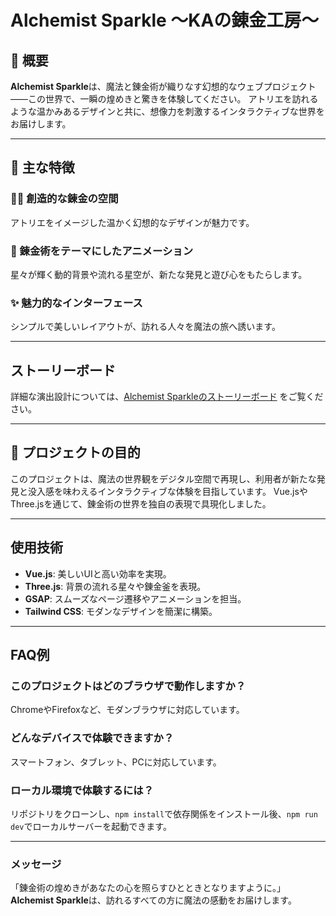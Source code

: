 # Alchemist Sparkle ～KAの錬金工房～

## 🧪 概要

**Alchemist Sparkle**は、魔法と錬金術が織りなす幻想的なウェブプロジェクト――この世界で、一瞬の煌めきと驚きを体験してください。 アトリエを訪れるような温かみあるデザインと共に、想像力を刺激するインタラクティブな世界をお届けします。

----

## 🌟 主な特徴
### 🧙‍♂️ 創造的な錬金の空間
アトリエをイメージした温かく幻想的なデザインが魅力です。
### 🎇 錬金術をテーマにしたアニメーション
星々が輝く動的背景や流れる星空が、新たな発見と遊び心をもたらします。
### ✨ 魅力的なインターフェース
シンプルで美しいレイアウトが、訪れる人々を魔法の旅へ誘います。

----

## ストーリーボード
詳細な演出設計については、[Alchemist Sparkleのストーリーボード](./AlchemistSparkle-storyboard.md) をご覧ください。

---

## 🌌 プロジェクトの目的

このプロジェクトは、魔法の世界観をデジタル空間で再現し、利用者が新たな発見と没入感を味わえるインタラクティブな体験を目指しています。 Vue.jsやThree.jsを通じて、錬金術の世界を独自の表現で具現化しました。

----

## 使用技術
- **Vue.js**: 美しいUIと高い効率を実現。
- **Three.js**: 背景の流れる星々や錬金釜を表現。
- **GSAP**: スムーズなページ遷移やアニメーションを担当。
- **Tailwind CSS**: モダンなデザインを簡潔に構築。

----

## FAQ例

### このプロジェクトはどのブラウザで動作しますか？
ChromeやFirefoxなど、モダンブラウザに対応しています。

### どんなデバイスで体験できますか？
スマートフォン、タブレット、PCに対応しています。

### ローカル環境で体験するには？
リポジトリをクローンし、`npm install`で依存関係をインストール後、`npm run dev`でローカルサーバーを起動できます。

----

### メッセージ
「錬金術の煌めきがあなたの心を照らすひとときとなりますように。」 **Alchemist Sparkle**は、訪れるすべての方に魔法の感動をお届けします。
